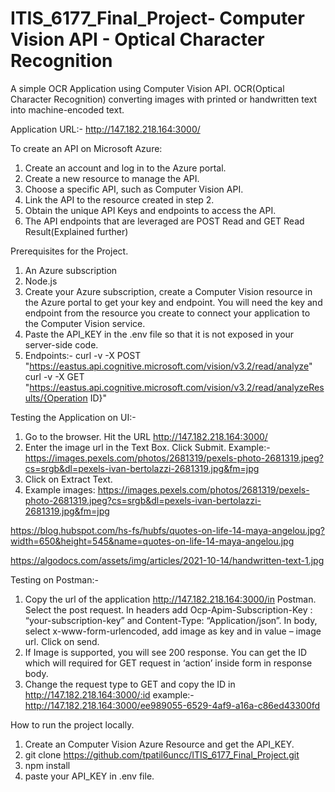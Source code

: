 # ITIS_6177_Final_Project- Computer Vision API - Optical Character Recognition

A simple OCR Application using Computer Vision API. OCR(Optical Character Recognition) converting images with printed or handwritten text into machine-encoded text.

Application URL:- http://147.182.218.164:3000/


To create an API on Microsoft Azure:

1. Create an account and log in to the Azure portal.
2. Create a new resource to manage the API.
3. Choose a specific API, such as Computer Vision API.
4. Link the API to the resource created in step 2.
5. Obtain the unique API Keys and endpoints to access the API.
6. The API endpoints that are leveraged are POST Read and GET Read Result(Explained further)


Prerequisites for the Project.
1. An Azure subscription
2. Node.js
3. Create your Azure subscription, create a Computer Vision resource in the Azure portal to get your key and endpoint. You will need the key and endpoint from the resource you create to connect your application to the Computer Vision service. 
4. Paste the API_KEY in the .env file so that it is not exposed in your server-side code.
5. Endpoints:-
curl -v -X POST "https://eastus.api.cognitive.microsoft.com/vision/v3.2/read/analyze"
curl -v -X GET "https://eastus.api.cognitive.microsoft.com/vision/v3.2/read/analyzeResults/{Operation ID}"

Testing the Application on UI:-
1. Go to the browser. Hit the URL http://147.182.218.164:3000/
2. Enter the image url in the Text Box. Click Submit. Example:- https://images.pexels.com/photos/2681319/pexels-photo-2681319.jpeg?cs=srgb&dl=pexels-ivan-bertolazzi-2681319.jpg&fm=jpg
3. Click on Extract Text.
4. Example images: 
https://images.pexels.com/photos/2681319/pexels-photo-2681319.jpeg?cs=srgb&dl=pexels-ivan-bertolazzi-2681319.jpg&fm=jpg

https://blog.hubspot.com/hs-fs/hubfs/quotes-on-life-14-maya-angelou.jpg?width=650&height=545&name=quotes-on-life-14-maya-angelou.jpg

https://algodocs.com/assets/img/articles/2021-10-14/handwritten-text-1.jpg


Testing on Postman:-
1.	Copy the url of the application http://147.182.218.164:3000/in Postman. Select the post request. In headers add Ocp-Apim-Subscription-Key : “your-subscription-key” and Content-Type: “Application/json”. In body, select x-www-form-urlencoded, add image as key and in value – image url. Click on send.
2.	If Image is supported, you will see 200 response. You can get the ID which will required for GET request in ‘action’ inside form in response body.
3.	Change the request type to GET and copy the ID in http://147.182.218.164:3000/:id 
example:- http://147.182.218.164:3000/ee989055-6529-4af9-a16a-c86ed43300fd

How to run the project locally.
1. Create an Computer Vision Azure Resource and get the API_KEY.
2. git clone https://github.com/tpatil6uncc/ITIS_6177_Final_Project.git
3. npm install
4. paste your API_KEY in .env file.



